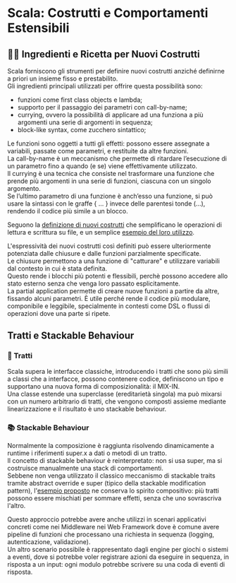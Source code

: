 # Scala: Costrutti e Comportamenti Estensibili

## 👨‍🍳 Ingredienti e Ricetta per Nuovi Costrutti

Scala forniscono gli strumenti per definire nuovi costrutti anziché definirne a priori un insieme fisso e prestabilito.  
Gli ingredienti principali utilizzati per offrire questa possibilità sono:
- funzioni come first class objects e lambda;  
- supporto per il passaggio dei parametri con call-by-name;  
- currying, ovvero la possibilità di applicare ad una funziona a più argomenti una serie di argomenti in sequenza;  
- block-like syntax, come zucchero sintattico;  

Le funzioni sono oggetti a tutti gli effetti: possono essere assegnate a variabili, passate come parametri, e restituite da altre funzioni.  
La call-by-name è un meccanismo che permette di ritardare l’esecuzione di un parametro fino a quando (e se) viene effettivamente utilizzato.  
Il currying è una tecnica che consiste nel trasformare una funzione che prende più argomenti in una serie di funzioni, ciascuna con un singolo argomento.  
Se l’ultimo parametro di una funzione è anch’esso una funzione, si può usare la sintassi con le graffe { ... } invece delle parentesi tonde (...), rendendo il codice più simile a un blocco.  

Seguono la [definizione di nuovi costrutti](dslFiles.scala) che semplificano le operazioni di lettura e scrittura su file, e un  semplice [esempio del loro utilizzo](collatzFiles.scala).  

L'espressività dei nuovi costrutti così definiti può essere ulteriormente potenziata dalle chiusure e dalle funzioni parzialmente specificate.  
Le chiusure permettono a una funzione di "catturare" e utilizzare variabili dal contesto in cui è stata definita.  
Questo rende i blocchi più potenti e flessibili, perchè possono accedere allo stato esterno senza che venga loro passato esplicitamente.  
La partial application permette di creare nuove funzioni a partire da altre, fissando alcuni parametri.
È utile perché rende il codice più modulare, componibile e leggibile, specialmente in contesti come DSL o flussi di operazioni dove una parte si ripete.  

## Tratti e Stackable Behaviour

### 🧩 Tratti

Scala supera le interfacce classiche, introducendo i tratti che sono più simili a classi che a interfacce, possono contenere codice, definiscono un tipo e supportano una nuova forma di composizionalità: il MIX-IN.  
Una classe estende una superclasse (ereditarietà singola) ma può mixarsi con un numero arbitrario di tratti, che vengono
composti assieme mediante linearizzazione e il risultato è uno stackable behaviour.

### 📚 Stackable Behaviour

Normalmente la composizione è raggiunta risolvendo dinamicamente  a runtime i riferimenti super.x a dati o metodi di un tratto.  
Il concetto di stackable behaviour è reinterpretato: non si usa super, ma si costruisce manualmente una stack di comportamenti.  
Sebbene non venga utilizzato il classico meccanismo di stackable traits tramite abstract override e super (tipico della stackable modification pattern), l'[esempio proposto](realStackable.scala) ne conserva lo spirito compositivo: più tratti possono essere mischiati per sommare effetti, senza che uno sovrascriva l'altro.  

Questo approccio potrebbe avere anche utilizzi in scenari applicativi concreti come nei Middleware nei Web Framework dove è comune avere pipeline di funzioni che processano una richiesta in sequenza (logging, autenticazione, validazione).  
Un altro scenario possibile è rappresentato dagli engine per giochi o sistemi a eventi, dove si potrebbe voler registrare azioni da eseguire in sequenza, in risposta a un input: ogni modulo potrebbe scrivere su una coda di eventi di risposta.
